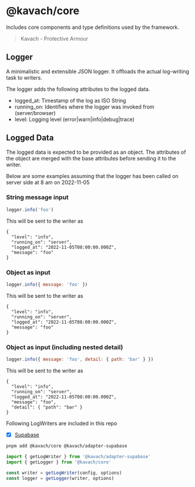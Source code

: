 # @kavach/core

Includes core components and type definitions used by the framework.

> Kavach - Protective Armour

## Logger

A minimalistic and extensible JSON logger. It offloads the actual log-writing task to writers.

The logger adds the following attributes to the logged data.

- logged_at: Timestamp of the log as ISO String
- running_on: Identifies where the logger was invoked from (server/browser)
- level: Logging level (error|warn|info|debug|trace)

## Logged Data

The logged data is expected to be provided as an object. The attributes of the object are merged with the base attributes before sending it to the writer.

Below are some examples assuming that the logger has been called on server side at 8 am on 2022-11-05

### String message input

```js
logger.info('foo')
```

This will be sent to the writer as

```jsonc
{
  "level": "info",
  "running_on": "server",
  "logged_at": "2022-11-05T08:00:00.000Z",
  "message": "foo"
}
```

### Object as input

```js
logger.info({ message: 'foo' })
```

This will be sent to the writer as

```jsonc
{
  "level": "info",
  "running_on": "server",
  "logged_at": "2022-11-05T08:00:00.000Z",
  "message": "foo"
}
```

### Object as input (including nested detail)

```js
logger.info({ message: 'foo', detail: { path: 'bar' } })
```

This will be sent to the writer as

```jsonc
{
  "level": "info",
  "running_on": "server",
  "logged_at": "2022-11-05T08:00:00.000Z",
  "message": "foo",
  "detail": { "path": "bar" }
}
```

Following LogWriters are included in this repo

- [x] [Supabase](../../adapters/supabase/README.md)

```bash
pnpm add @kavach/core @kavach/adapter-supabase
```

```js
import { getLogWriter } from '@kavach/adapter-supabase'
import { getLogger } from '@kavach/core'

const writer = getLogWriter(config, options)
const logger = getLogger(writer, options)
```
